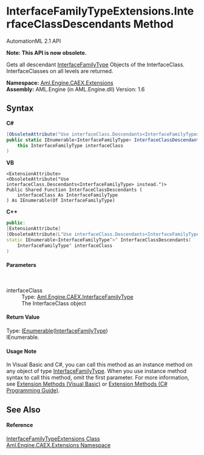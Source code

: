 # InterfaceFamilyTypeExtensions.InterfaceClassDescendants Method 
AutomationML 2.1 API 

**Note: This API is now obsolete.**

Gets all descendant <a href="T_Aml_Engine_CAEX_InterfaceFamilyType">InterfaceFamilyType</a> Objects of the InterfaceClass. InterfaceClasses on all levels are returned.

**Namespace:**&nbsp;<a href="N_Aml_Engine_CAEX_Extensions">Aml.Engine.CAEX.Extensions</a><br />**Assembly:**&nbsp;AML.Engine (in AML.Engine.dll) Version: 1.6

## Syntax

**C#**<br />
``` C#
[ObsoleteAttribute("Use interfaceClass.Descendants<InterfaceFamilyType> instead.")]
public static IEnumerable<InterfaceFamilyType> InterfaceClassDescendants(
	this InterfaceFamilyType interfaceClass
)
```

**VB**<br />
``` VB
<ExtensionAttribute>
<ObsoleteAttribute("Use interfaceClass.Descendants<InterfaceFamilyType> instead.")>
Public Shared Function InterfaceClassDescendants ( 
	interfaceClass As InterfaceFamilyType
) As IEnumerable(Of InterfaceFamilyType)
```

**C++**<br />
``` C++
public:
[ExtensionAttribute]
[ObsoleteAttribute(L"Use interfaceClass.Descendants<InterfaceFamilyType> instead.")]
static IEnumerable<InterfaceFamilyType^>^ InterfaceClassDescendants(
	InterfaceFamilyType^ interfaceClass
)
```


#### Parameters
&nbsp;<dl><dt>interfaceClass</dt><dd>Type: <a href="T_Aml_Engine_CAEX_InterfaceFamilyType">Aml.Engine.CAEX.InterfaceFamilyType</a><br />The InterfaceClass object</dd></dl>

#### Return Value
Type: <a href="https://docs.microsoft.com/dotnet/api/system.collections.generic.ienumerable-1" target="_parent" rel="noopener noreferrer">IEnumerable</a>(<a href="T_Aml_Engine_CAEX_InterfaceFamilyType">InterfaceFamilyType</a>)<br />IEnumerable<InterfaceFamilyType>.

#### Usage Note
In Visual Basic and C#, you can call this method as an instance method on any object of type <a href="T_Aml_Engine_CAEX_InterfaceFamilyType">InterfaceFamilyType</a>. When you use instance method syntax to call this method, omit the first parameter. For more information, see <a href="https://docs.microsoft.com/dotnet/visual-basic/programming-guide/language-features/procedures/extension-methods" target="_blank" rel="noopener noreferrer">Extension Methods (Visual Basic)</a> or <a href="https://docs.microsoft.com/dotnet/csharp/programming-guide/classes-and-structs/extension-methods" target="_blank" rel="noopener noreferrer">Extension Methods (C# Programming Guide)</a>.

## See Also


#### Reference
<a href="T_Aml_Engine_CAEX_Extensions_InterfaceFamilyTypeExtensions">InterfaceFamilyTypeExtensions Class</a><br /><a href="N_Aml_Engine_CAEX_Extensions">Aml.Engine.CAEX.Extensions Namespace</a><br />